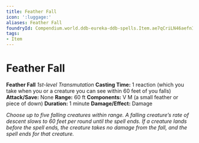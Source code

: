 ```yaml
---
title: Feather Fall
icon: ':luggage:'
aliases: Feather Fall
foundryId: Compendium.world.ddb-eureka-ddb-spells.Item.ae7qCriLN46aefnI
tags:
- Item
---
```


# Feather Fall

**Feather Fall**
_1st-level Transmutation_
**Casting Time:** 1 reaction (which you take when you or a creature you can see within 60 feet of you falls)
**Attack/Save:** None
**Range:** 60 ft
**Components:** V M (a small feather or piece of down)
**Duration:** 1 minute
**Damage/Effect:** Damage

*Choose up to five falling creatures within range. A falling creature’s rate of descent slows to 60 feet per round until the spell ends. If a creature lands before the spell ends, the creature takes no damage from the fall, and the spell ends for that creature.*